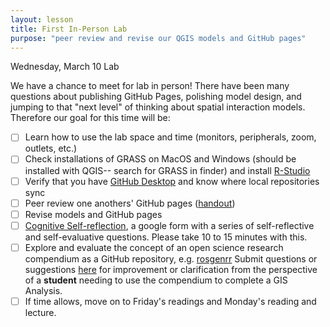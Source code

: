 ```yaml
---
layout: lesson
title: First In-Person Lab
purpose: "peer review and revise our QGIS models and GitHub pages"
---
```


Wednesday, March 10 Lab

We have a chance to meet for lab in person! There have been many questions about publishing GitHub Pages, polishing model design, and jumping to that "next level" of thinking about spatial interaction models. Therefore our goal for this time will be:

- [ ] Learn how to use the lab space and time (monitors, peripherals, zoom, outlets, etc.)
- [ ] Check installations of GRASS on MacOS and Windows (should be installed with QGIS-- search for GRASS in finder) and install [R-Studio](https://rstudio.com/)
- [ ] Verify that you have [GitHub Desktop](https://desktop.github.com/) and know where local repositories sync
- [ ] Peer review one anothers' GitHub pages ([handout](/assets/peer_review1.pdf))
- [ ] Revise models and GitHub pages
- [ ] [Cognitive Self-reflection](https://forms.gle/3htPX8K8L7pp5Dqp7), a google form with a series of self-reflective and self-evaluative questions. Please take 10 to 15 minutes with this.
- [ ] Explore and evaluate the concept of an open science research compendium as a GitHub repository, e.g. [rosgenrr](https://github.com/GIS4DEV/rosgenrr) Submit questions or suggestions [here](https://forms.gle/6aTnWngJLNRqXuoo9) for improvement or clarification from the perspective of a **student** needing to use the compendium to complete a GIS Analysis.
- [ ] If time allows, move on to Friday's readings and Monday's reading and lecture.